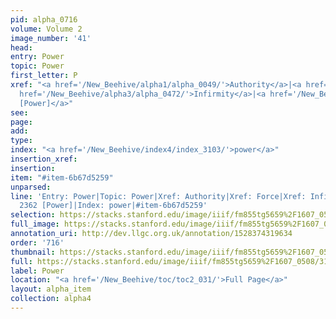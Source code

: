 ```yaml
---
pid: alpha_0716
volume: Volume 2
image_number: '41'
head: 
entry: Power
topic: Power
first_letter: P
xref: "<a href='/New_Beehive/alpha1/alpha_0049/'>Authority</a>|<a href='/New_Beehive/alpha2/alpha_0339/'>Force</a>|<a
  href='/New_Beehive/alpha3/alpha_0472/'>Infirmity</a>|<a href='/New_Beehive/toc/toc2_411/'>2362
  [Power]</a>"
see: 
page: 
add: 
type: 
index: "<a href='/New_Beehive/index4/index_3103/'>power</a>"
insertion_xref: 
insertion: 
item: "#item-6b67d5259"
unparsed: 
line: 'Entry: Power|Topic: Power|Xref: Authority|Xref: Force|Xref: Infirmity|Xref:
  2362 [Power]|Index: power|#item-6b67d5259'
selection: https://stacks.stanford.edu/image/iiif/fm855tg5659%2F1607_0508/312,4220,3053,358/full/0/default.jpg
full_image: https://stacks.stanford.edu/image/iiif/fm855tg5659%2F1607_0508/full/full/0/default.jpg
annotation_uri: http://dev.llgc.org.uk/annotation/1528374319634
order: '716'
thumbnail: https://stacks.stanford.edu/image/iiif/fm855tg5659%2F1607_0508/312,4220,600,180/250,/0/default.jpg
full: https://stacks.stanford.edu/image/iiif/fm855tg5659%2F1607_0508/312,4220,3053,358/full/0/default.jpg
label: Power
location: "<a href='/New_Beehive/toc/toc2_031/'>Full Page</a>"
layout: alpha_item
collection: alpha4
---
```

